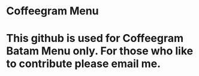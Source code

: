 # Coffeegram Menu
# This github is used for Coffeegram Batam Menu only. For those who like to contribute please email me.
